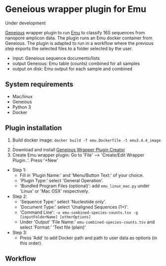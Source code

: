 # Geneious wrapper plugin for Emu

Under development

[Geneious](https://www.geneious.com) wrapper plugin to run [Emu](https://gitlab.com/treangenlab/emu) to classify 16S sequences from nanopore amplicon data.
The plugin runs an Emu docker container from Geneious. The plugin is adapted to run in a workflow where the previous step exports the selected files to a folder selected by the user.

- input: Geneious sequence documents/lists
- output Geneious: Emu table (counts) combined for all samples
- output on disk: Emu output for each sample and combined

## System requirements
- Mac/linux
- Geneious
- Python 3
- Docker

## Plugin installation

1. Build docker image:
`docker build -f emu.Dockerfile -t emu3.4.4_image .`
2. Download and install [Geneious Wrapper Plugin Creator](https://www.geneious.com/api-developers/)
3. Create Emu wrapper plugin: Go to 'File' --> 'Create/Edit Wrapper Plugin..'. Press '+New'
- Step 1: 
	- Fill in 'Plugin Name:' and 'Menu/Button Text:' of your choice. 
	- 'Plugin Type:' select 'General Operation'. 
	- 'Bundled Program Files (optional)': add `emu_linux_mac.py` under 'Linux' or 'Mac OSX' respectively.
- Step 2: 
	- 'Sequence Type:' select 'Nucleotide only'.
	- 'Document Type:' select 'Unaligned Sequences (1+)'.
	- 'Command Line':
		`-o emu-combined-species-counts.tsv -g [inputFolderName] [otherOptions]`
	- Under 'Output' 'File Name:' `emu-combined-species-counts.tsv` and select 'Format:' 'Text file (plain)'
- Step 3:
	- Press 'Add' to add Docker path and path to user data as options (in this order).

## Workflow
